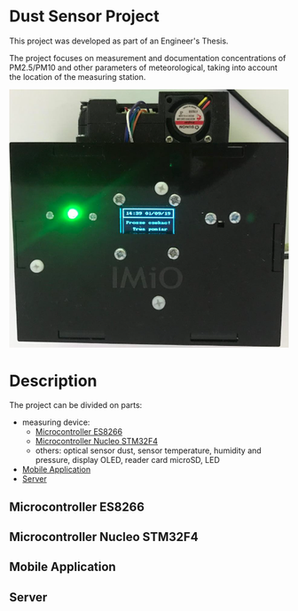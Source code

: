 # Dust Sensor Project
This project was developed as part of an Engineer's Thesis.

The project focuses on measurement and documentation concentrations of PM2.5/PM10 and other parameters of meteorological, taking into account the location of the measuring station.  

<kbd>![Alt text](images/device.png)</kbd>

# Description 
The project can be divided on parts:
* measuring device:
  - [Microcontroller ES8266](#microcontroller-ESP8266)
  - [Microcontroller Nucleo STM32F4](#microcontroller-nucleo-stm32f4)
  - others: optical sensor dust, sensor temperature, humidity and pressure, display OLED, reader card microSD, LED
* [Mobile Application](#mobile-application)
* [Server](#server)

## Microcontroller ES8266
## Microcontroller Nucleo STM32F4
## Mobile Application
## Server
